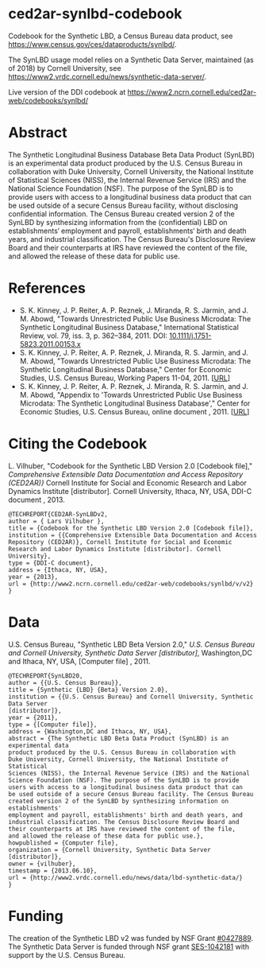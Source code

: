 # ced2ar-synlbd-codebook
Codebook for the Synthetic LBD, a Census Bureau data product, see https://www.census.gov/ces/dataproducts/synlbd/.

The SynLBD usage model relies on a Synthetic Data Server, maintained (as of 2018) by Cornell University, see https://www2.vrdc.cornell.edu/news/synthetic-data-server/.

Live version of the DDI codebook at https://www2.ncrn.cornell.edu/ced2ar-web/codebooks/synlbd/

# Abstract
The Synthetic Longitudinal Business Database Beta Data Product (SynLBD) is an experimental data product produced by the U.S. Census Bureau in collaboration with Duke University, Cornell University, the National Institute of Statistical Sciences (NISS), the Internal Revenue Service (IRS) and the National Science Foundation (NSF). The purpose of the SynLBD is to provide users with access to a longitudinal business data product that can be used outside of a secure Census Bureau facility, without disclosing confidential information. The Census Bureau created version 2 of the SynLBD by synthesizing information from the (confidential) LBD  on establishments‘ employment and payroll, establishments‘ birth and death years, and industrial classification. The Census Bureau's Disclosure Review Board and their counterparts at IRS have reviewed the content of the file, and allowed the release of these data for public use.

# References

- S. K. Kinney, J. P. Reiter, A. P. Reznek, J. Miranda, R. S. Jarmin, and J. M. Abowd, "Towards Unrestricted Public Use Business Microdata: The Synthetic Longitudinal Business Database," International Statistical Review, vol. 79, iss. 3, p. 362–384, 2011.
DOI: [10.1111/j.1751-5823.2011.00153.x](http://dx.doi.org/10.1111/j.1751-5823.2011.00153.x)
- S. K. Kinney, J. P. Reiter, A. P. Reznek, J. Miranda, R. S. Jarmin, and J. M. Abowd, "Towards Unrestricted Public Use Business Microdata: The Synthetic Longitudinal Business Database," Center for Economic Studies, U.S. Census Bureau, Working Papers 11-04, 2011.
[[URL](http://ideas.repec.org/p/cen/wpaper/11-04.html)]
- S. K. Kinney, J. P. Reiter, A. P. Reznek, J. Miranda, R. S. Jarmin, and J. M. Abowd, "Appendix to 'Towards Unrestricted Public Use Business Microdata: The Synthetic Longitudinal Business Database'," Center for Economic Studies, U.S. Census Bureau, online document , 2011.
 [[URL](https://www.census.gov/ces/pdf/SynLBD_Kinney_et_al_2011_Appendix.pdf)]

# Citing the Codebook

L. Vilhuber, "Codebook for the Synthetic LBD Version 2.0 [Codebook file]," *Comprehensive Extensible Data Documentation and Access Repository (CED2AR)}* Cornell Institute for Social and Economic Research and Labor Dynamics Institute [distributor]. Cornell University, Ithaca, NY, USA, DDI-C document , 2013.
```
@TECHREPORT{CED2AR-SynLBDv2,
author = { Lars Vilhuber },
title = {Codebook for the Synthetic LBD Version 2.0 [Codebook file]},
institution = {{Comprehensive Extensible Data Documentation and Access Repository (CED2AR)}, Cornell Institute for Social and Economic Research and Labor Dynamics Institute [distributor]. Cornell University},
type = {DDI-C document},
address = {Ithaca, NY, USA},
year = {2013},
url = {http://www2.ncrn.cornell.edu/ced2ar-web/codebooks/synlbd/v/v2}
}
```
# Data

U.S. Census Bureau, "Synthetic LBD Beta Version 2.0," *U.S. Census Bureau and Cornell University, Synthetic Data Server [distributor]*, Washington,DC and Ithaca, NY, USA, [Computer file] , 2011. 


```
@TECHREPORT{SynLBD20,
author = {{U.S. Census Bureau}},
title = {Synthetic {LBD} {Beta} Version 2.0},
institution = {{U.S. Census Bureau} and Cornell University, Synthetic Data Server
[distributor]},
year = {2011},
type = {[Computer file]},
address = {Washington,DC and Ithaca, NY, USA},
abstract = {The Synthetic LBD Beta Data Product (SynLBD) is an experimental data
product produced by the U.S. Census Bureau in collaboration with
Duke University, Cornell University, the National Institute of Statistical
Sciences (NISS), the Internal Revenue Service (IRS) and the National
Science Foundation (NSF). The purpose of the SynLBD is to provide
users with access to a longitudinal business data product that can
be used outside of a secure Census Bureau facility. The Census Bureau
created version 2 of the SynLBD by synthesizing information on establishments'
employment and payroll, establishments' birth and death years, and
industrial classification. The Census Disclosure Review Board and
their counterparts at IRS have reviewed the content of the file,
and allowed the release of these data for public use.},
howpublished = {Computer file},
organization = {Cornell University, Synthetic Data Server [distributor]},
owner = {vilhuber},
timestamp = {2013.06.10},
url = {http://www2.vrdc.cornell.edu/news/data/lbd-synthetic-data/}
}
```

# Funding
The creation of the Synthetic LBD  v2 was funded by NSF Grant [#0427889](http://www.nsf.gov/awardsearch/showAward.do?AwardNumber=0427889). The Synthetic Data Server is funded through NSF grant [SES-1042181](http://www.nsf.gov/awardsearch/showAward.do?AwardNumber=1042181) with support by the U.S. Census Bureau.

